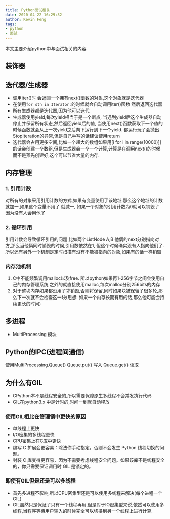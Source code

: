 ```yaml
---
title: Python面试相关
date: 2020-04-22 16:29:32
author: Kevin Feng
tags:
- python
- 面试
---
```

本文主要介绍python中与面试相关的内容
<!--more-->
## 装饰器

## 迭代器/生成器
- 调用iter()时 会返回一个拥有next()函数的对象,这个对象就是迭代器
- 在使用```for sth in Iterator:```的时候就会自动调用iter()函数 然后返回迭代器
- 所有生成器都是迭代器,因为他可以迭代
- 生成器使用yield,每次yield相当于是一个断点, 当遇到yield后这个生成器自动停止并保留所有状态,然后返回yield后的值, 当使用next()函数获取下一个值的时候函数就会从上一次yield之后向下运行到下一个yield. 都运行玩了会抛出StopIteration的异常,但是自己手写的话建议使用return
- 迭代器会占用更多空间,比如一个超大的数组如果用[i for i in range(10000)]]的话会创建一个数组,但是生成器会一个一个计算,计算是在调用next()的时候而不是预先创建好,这个可以节省大量的内存.
  
## 内存管理
### 1. 引用计数
对所有的对象采用引用计数的方式,如果有变量使用了该地址,那么这个地址的计数就加一,如果这个变量不用了 就减一, 如果一个对象的引用计数为0就可以销毁了 因为没有人会用他了
### 2. 循环引用
引用计数会导致循环引用的问题
比如两个ListNode A,B 他俩的next分别指向对方,那么当他俩同时销毁的时候,引用数依然在1, 但这个时候确实没有人指向他们了. 所以还有另外一个机制是定时扫描有没有不能被指向的对象,如果有的话一样销毁
### 内存池机制
1. C中不能频繁调用malloc以及free. 所以python如果再1-256字节之间会使用自己的内存管理系统,之外的就直接使用malloc,每次malloc分别256bits的内存
2. 对于整块内存如果都没用了才销毁,否则将保留,同时如果块被保留了很多轮,那么下一次就不会检查这一块(思想: 如果一个内存长期有用的话,那么他可能会持续更长的时间)

## 多进程
- MultiProcessing 模块

## Python的IPC(进程间通信)
使用MultiProcessing.Queue()
Queue.put() 写入
Queue.get() 读取
## 为什么有GIL
- CPython本不是线程安全的,所以需要保障原生多线程不会并发执行代码
- GIL在python3.x 中是计时的,时间一到就自动释放
### 使用GIL相比在管理锁中更快的原因
- 单线程上更快
- I/O密集的多线程更快
- CPU密集上在C库中更快
- 编写 C 扩展会更容易：除法你手动指定，否则不会发生 Python 线程切换的问题。
- 封装 C 库变得更容易，因为不需要考虑线程安全问题。如果该库不是线程安全的，你只需要保证调用时 GIL 是锁定的。
### 即使有GIL但是还是可以多线程
- 首先多进程不影响,所以CPU密集型还是可以使用多线程来解决(每个进程一个GIL)
- GIL虽然只是保证了只有一个线程再用,但是对于IO密集型来说,依然可以使用多线程,当程序等待用户输入的时候完全可以切换到另一个线程上进行计算.